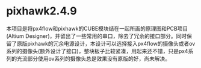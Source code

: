 # pixhawk2.4.9 #
本项目是将px4flow和pixhawk的CUBE模块结在一起所画的原理图和PCB项目(Altium Designer)，并留出了一些常用的串口，除去了冗余的接口部分。同时保留了原版pixhawk的冗余电源设计，本设计可以选择接入px4flow的摄像头或者ov系列的摄像头(额外设计了接口)，整块板子比较紧凑，用起来还不错，只是px4系列的光流部分使用ov系列的摄像头总是效果没有原版的好，尚未解决。
